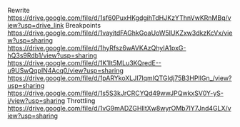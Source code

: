 Rewrite https://drive.google.com/file/d/1sf60PuxHKgdgihTdHJKzYThnVwKRnMBq/view?usp=drive_link
Breakpoints https://drive.google.com/file/d/1vayitdFAGhkGoaUoW5IUKZxw3dkzKcVx/view?usp=sharing
https://drive.google.com/file/d/1hyRfsz6wAVKAzQhyIA1pxG-hQ3s9Rdb1/view?usp=sharing
https://drive.google.com/file/d/1K1It5MLu3KQredE--u9USwQqpIN4Acq0/view?usp=sharing
https://drive.google.com/file/d/1pARYkoXLJI7lqmIQTGIdj75B3HPlIGn_/view?usp=sharing
https://drive.google.com/file/d/1s5S3kJrCRCYQd49wwJPQwkxSV0Y-yS-i/view?usp=sharing
Throttling  https://drive.google.com/file/d/1vG9mADZGHlltXw8wyrOMb7IY7Jnd4GLX/view?usp=sharing
